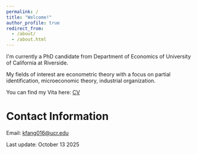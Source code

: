 ```yaml
---
permalink: /
title: "Welcome!"
author_profile: true
redirect_from: 
  - /about/
  - /about.html
---
```



I'm currently a PhD candidate from Department of Economics of University of California at Riverside.

My fields of interest are econometric theory with a focus on partial identification, microeconomic theory, industrial organization.

You can find my Vita here: [CV](https://kerenfang.github.io/assets/KerenFang.pdf)


Contact Information
======
Email: kfang016@ucr.edu

Last update: October 13 2025

